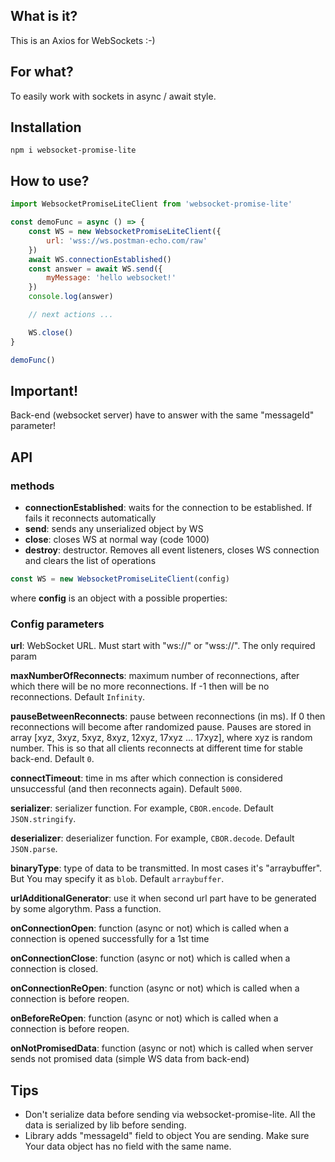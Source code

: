 ## What is it?

This is an Axios for WebSockets :-)

## For what?

To easily work with sockets in async / await style.

## Installation
```
npm i websocket-promise-lite
```

## How to use?
```javascript
import WebsocketPromiseLiteClient from 'websocket-promise-lite'

const demoFunc = async () => {
	const WS = new WebsocketPromiseLiteClient({
		url: 'wss://ws.postman-echo.com/raw'
	})
	await WS.connectionEstablished()
	const answer = await WS.send({
		myMessage: 'hello websocket!'
	})
	console.log(answer)

	// next actions ...

	WS.close()
}

demoFunc()
```
## Important!

Back-end (websocket server) have to answer with the same "messageId" parameter!

## API

### methods

- __connectionEstablished__: waits for the connection to be established. If fails it reconnects automatically
- __send__: sends any unserialized object by WS
- __close__: closes WS at normal way (code 1000)
- __destroy__: destructor. Removes all event listeners, closes WS connection and clears the list of operations

```javascript
const WS = new WebsocketPromiseLiteClient(config)
```
where __config__ is an object with a possible properties:

### Config parameters

__url__: WebSocket URL. Must start with "ws://" or "wss://". The only required param

__maxNumberOfReconnects__: maximum number of reconnections, after which there will be no more reconnections. If -1 then will be no reconnections. Default ```Infinity```.

__pauseBetweenReconnects__: pause between reconnections (in ms). If 0 then reconnections will become after randomized pause. Pauses are stored in array [xyz, 3xyz, 5xyz, 8xyz, 12xyz, 17xyz ... 17xyz], where xyz is random number. This is so that all clients reconnects at different time for stable back-end. Default ```0```.

__connectTimeout__: time in ms after which connection is considered unsuccessful (and then reconnects again). Default ```5000```.

__serializer__: serializer function. For example, ```CBOR.encode```. Default ```JSON.stringify```.

__deserializer__: deserializer function. For example, ```CBOR.decode```. Default ```JSON.parse```.

__binaryType__: type of data to be transmitted. In most cases it's "arraybuffer". But You may specify it as ```blob```. Default ```arraybuffer```.

__urlAdditionalGenerator__: use it when second url part have to be generated by some algorythm. Pass a function.

__onConnectionOpen__: function (async or not) which is called when a connection is opened successfully for a 1st time

__onConnectionClose__: function (async or not) which is called when a connection is closed.

__onConnectionReOpen__: function (async or not) which is called when a connection is before reopen.

__onBeforeReOpen__: function (async or not) which is called when a connection is before reopen.

__onNotPromisedData__: function (async or not) which is called when server sends not promised data (simple WS data from back-end)

## Tips

- Don't serialize data before sending via websocket-promise-lite. All the data is serialized by lib before sending.
- Library adds "messageId" field to object You are sending. Make sure Your data object has no field with the same name.
